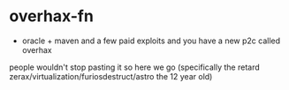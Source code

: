 # overhax-fn

- oracle + maven and a few paid exploits and you have a new p2c called overhax


people wouldn't stop pasting it so here we go (specifically the retard zerax/virtualization/furiosdestruct/astro the 12 year old)
